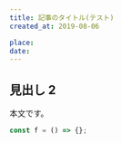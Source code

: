 ```yaml
---
title: 記事のタイトル(テスト)
created_at: 2019-08-06

place: 
date: 
---
```


## 見出し 2

本文です。

```javascript
const f = () => {};
```